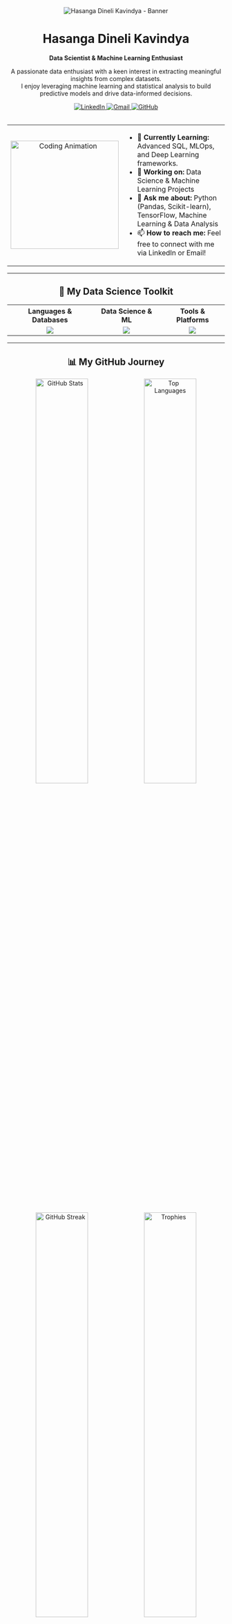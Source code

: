 <!-- 
  Hi Hasanga! I've redesigned your README to be more modern and focused on your Data Science profile.
  **ACTION NEEDED:** Consider creating a new banner image that reflects your passion for Data Science!
  You can use tools like Canva for free to create a great one.
-->
<div align="center">
  <img src="https://user-images.githubusercontent.com/101157147/287702813-f903e11d-2396-4899-b13c-0e78c8119643.png" alt="Hasanga Dineli Kavindya - Banner"/>
</div>

<div align="center">
  <h1>Hasanga Dineli Kavindya</h1>
  <p><strong>Data Scientist & Machine Learning Enthusiast</strong></p> <!-- Updated title based on your previous request -->
  <p>
    A passionate data enthusiast with a keen interest in extracting meaningful insights from complex datasets. 
    <br />
    I enjoy leveraging machine learning and statistical analysis to build predictive models and drive data-informed decisions.
  </p>
</div>

<!-- Socials -->
<div align="center">
  <a href="https://www.linkedin.com/in/hasanga-dineli-kavindya-142896236/" target="_blank">
    <img src="https://img.shields.io/badge/LinkedIn-0077B5?style=for-the-badge&logo=linkedin&logoColor=white" alt="LinkedIn">
  </a>
   
  <a href="mailto:hasangakavindaya@gmail.com">
    <img src="https://img.shields.io/badge/Gmail-D14836?style=for-the-badge&logo=gmail&logoColor=white" alt="Gmail">
  </a>
   
  <a href="https://github.com/HasangaDineliKavindya" target="blank">
    <img src="https://img.shields.io/badge/GitHub-181717?style=for-the-badge&logo=github&logoColor=white" alt="GitHub">
  </a>
</div>

<br>

<!-- Info Section -->
<table align="center">
  <tr>
    <td align="center">
      <img src="https://media.giphy.com/media/qgQUggAC3Pfv687qPC/giphy.gif" alt="Coding Animation" width="250px">
    </td>
    <td>
      <ul>
        <li>🌱 <strong>Currently Learning:</strong> Advanced SQL, MLOps, and Deep Learning frameworks.</li>
        <li>💼 <strong>Working on:</strong> Data Science & Machine Learning Projects</li>
        <li>💬 <strong>Ask me about:</strong> Python (Pandas, Scikit-learn), TensorFlow, Machine Learning & Data Analysis</li>
        <li>📫 <strong>How to reach me:</strong> Feel free to connect with me via LinkedIn or Email!</li>
      </ul>
    </td>
  </tr>
</table>

<hr>

<!-- Tech Stack Section -->
<h2 align="center">🚀 My Data Science Toolkit</h2>
<table width="100%" align="center">
  <tr>
    <th align="center">Languages & Databases</th>
    <th align="center">Data Science & ML</th>
    <th align="center">Tools & Platforms</th>
  </tr>
  <tr >
    <td align="center">
      <a href="https://skillicons.dev"><img src="https://skillicons.dev/icons?i=python,r,java,mysql,postgres,mongodb" /></a>
    </td>
    <td align="center">
      <a href="https://skillicons.dev"><img src="https://skillicons.dev/icons?i=pandas,numpy,scikitlearn,tensorflow,keras,pytorch,jupyter" /></a>
    </td>
    <td align="center">
      <a href="https://skillicons.dev"><img src="https://skillicons.dev/icons?i=git,github,docker,aws,vscode,postman" /></a>
    </td>
  </tr>
</table>

<hr>

<!-- GitHub Stats & Activity -->
<h2 align="center">📊 My GitHub Journey</h2>

<!-- Stats and Top Languages -->
<div align="center">
  <img src="https://github-readme-stats.vercel.app/api?username=HasangaDineliKavindya&show_icons=true&theme=tokyonight&hide_border=true&count_private=true&rank_icon=github" alt="GitHub Stats" width="49%"/>
  <img src="https://github-readme-stats.vercel.app/api/top-langs/?username=HasangaDineliKavindya&layout=compact&theme=tokyonight&hide_border=true&langs_count=8" alt="Top Languages" width="49%"/>
</div>
<br>

<!-- Streak and Trophies -->
<div align="center">
  <img src="https://streak-stats.demolab.com?user=HasangaDineliKavindya&theme=tokyonight&hide_border=true" alt="GitHub Streak" width="49%">
  <img src="https://github-profile-trophy.vercel.app/?username=HasangaDineliKavindya&theme=tokyonight&no-frame=true&no-bg=true&margin-w=15&row=1" alt="Trophies" width="49%">
</div>
<br>

<!-- Featured Project -->
<!-- **ACTION NEEDED:** Pin your best data science project on your GitHub profile and update the 'repo=' value below! -->
<div align="center">
  <h3>🏆 Featured Project</h3>
  <a href="https://github.com/HasangaDineliKavindya/Civic-Connect-complaint-management-system">
    <img src="https://github-readme-stats.vercel.app/api/pin/?username=HasangaDineliKavindya&repo=Civic-Connect-complaint-management-system&theme=tokyonight&hide_border=true" alt="Featured Project" width="80%">
  </a>
</div>
<br>

<!-- GitHub Activity Graph -->
<div align="center">
  <h3>📅 My Contribution Activity</h3>
  <img src="https://github-readme-activity-graph.vercel.app/graph?username=HasangaDineliKavindya&theme=tokyonight&hide_border=true&area=true" alt="GitHub Activity Graph" width="95%"/>
</div>

<hr>

<!-- Connect with Me Footer -->
<div align="center">
  <h2>📫 Let's Connect!</h2>
  <p>I'm always open to discussing new projects, creative ideas, or opportunities to be part of an amazing team.
  <br>
  Feel free to reach out and say hi! 👋
  </p>
  <p>
  <a href="https://www.linkedin.com/in/hasanga-dineli-kavindya-142896236/" target="blank">
    <img src="https://img.shields.io/badge/LinkedIn-0077B5?style=for-the-badge&logo=linkedin&logoColor=white" alt="LinkedIn">
  </a>
   
  <a href="https://github.com/HasangaDineliKavindya" target="blank">
    <img src="https://img.shields.io/badge/GitHub-181717?style=for-the-badge&logo=github&logoColor=white" alt="GitHub">
  </a>
   
  <a href="mailto:hasangakavindaya@gmail.com">
    <img src="https://img.shields.io/badge/Gmail-D14836?style=for-the-badge&logo=gmail&logoColor=white" alt="Gmail">
  </a>
  </p>
</div>
